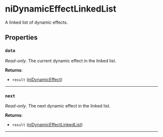<!---
	This file is autogenerated. Do not edit this file manually. Your changes will be ignored.
	More information: https://github.com/MWSE/MWSE/tree/master/docs
-->

# niDynamicEffectLinkedList

A linked list of dynamic effects.

## Properties

### `data`
<div class="search_terms" style="display: none">data</div>

*Read-only*. The current dynamic effect in the linked list.

**Returns**:

* `result` ([niDynamicEffect](../../types/niDynamicEffect))

***

### `next`
<div class="search_terms" style="display: none">next</div>

*Read-only*. The next dynamic effect in the linked list.

**Returns**:

* `result` ([niDynamicEffectLinkedList](../../types/niDynamicEffectLinkedList))

***


